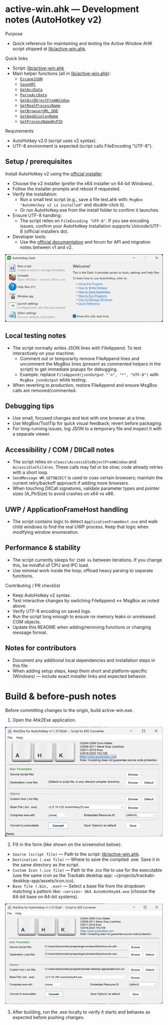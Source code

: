 # active-win.ahk — Development notes (AutoHotkey v2)

Purpose
- Quick reference for maintaining and testing the Active Window AHK script shipped at [lib/active-win.ahk](lib/active-win.ahk).

Quick links
- Script: [lib/active-win.ahk](lib/active-win.ahk)
- Main helper functions (all in [lib/active-win.ahk](lib/active-win.ahk)):
  - [`EscapeJSON`](lib/active-win.ahk)
  - [`SaveURl`](lib/active-win.ahk)
  - [`GetAccData`](lib/active-win.ahk)
  - [`ParseAccData`](lib/active-win.ahk)
  - [`GetAccObjectFromWindow`](lib/active-win.ahk)
  - [`GetRealProcessName`](lib/active-win.ahk)
  - [`GetBrowserURL_DDE`](lib/active-win.ahk)
  - [`GetAppDisplayName`](lib/active-win.ahk)
  - [`GetProcessNameByPID`](lib/active-win.ahk)

Requirements
- AutoHotkey v2.0 (script uses v2 syntax).
- UTF-8 environment is expected (script calls FileEncoding "UTF-8").


## Setup / prerequisites
 Install AutoHotkey v2 using the [official installer](https://www.autohotkey.com/)
  - Choose the v2 installer (prefer the x64 installer on 64-bit Windows).
  - Follow the installer prompts and reboot if requested.
- Verify the installation:
  - Run a small test script (e.g., save a file test.ahk with: `MsgBox "AutoHotkey v2 is installed"` and double-click it).
  - Or run AutoHotkey.exe from the install folder to confirm it launches.
- Ensure UTF-8 handling:
  - The script relies on `FileEncoding "UTF-8"`. If you see encoding issues, confirm your AutoHotkey installation supports Unicode/UTF-8 (official installers do).
- Developer tools:
  - Use the [official documentation](https://www.autohotkey.com/docs/) and forum for API and migration notes between v1 and v2.
  
![Ahk application](ahk-sources/ahk-app.png)

## Local testing notes
- The script normally writes JSON lines with FileAppend. To test interactively on your machine:
  - Comment out or temporarily remove FileAppend lines and uncomment the MsgBox lines (present as commented helpers in the script) to get immediate popups for debugging.
  - Example: replace ``FileAppend(jsonOutput "`n", "*", "UTF-8")`` with ``MsgBox jsonOutput`` while testing.
- When reverting to production, restore FileAppend and ensure MsgBox calls are removed/commented.

## Debugging tips
- Use small, focused changes and test with one browser at a time.
- Use MsgBox/ToolTip for quick visual feedback; revert before packaging.
- For long-running issues, log JSON to a temporary file and inspect it with a separate viewer.

## Accessibility / COM / DllCall notes
- The script relies on `oleacc\AccessibleObjectFromWindow` and `AccessibleChildren`. These calls may fail or be slow; code already retries with a short loop.
- `SendMessage WM_GETOBJECT` is used to coax certain browsers; maintain the current retry/backoff approach if adding more browsers.
- When touching DllCall signatures, validate parameter types and pointer sizes (A_PtrSize) to avoid crashes on x64 vs x86.

## UWP / ApplicationFrameHost handling
- The script contains logic to detect `ApplicationFrameHost.exe` and walk child windows to find the real UWP process. Keep that logic when modifying window enumeration.

## Performance & stability
- The script currently sleeps for `1500 ms` between iterations. If you change this, be mindful of CPU and IPC load.
- Use minimal work inside the loop; offload heavy parsing to separate functions.

Contributing / PR checklist
- Keep AutoHotkey v2 syntax.
- Test interactive changes by switching FileAppend <-> MsgBox as noted above.
- Verify UTF-8 encoding on saved logs.
- Run the script long enough to ensure no memory leaks or unreleased COM objects.
- Update this README when adding/removing functions or changing message format.

## Notes for contributors
- Document any additional local dependencies and installation steps in this file.
- When adding setup steps, keep them short and platform-specific (Windows) — include exact installer links and expected behavior.

# Build & before-push notes

Before committing changes to the origin, build active-win.exe.

1. Open the Ahk2Exe application.

![Ahk2Exe](ahk-sources/ahk2exe.png)

2. Fill in the form (like shown on the screenshot below):
  - `Source (script file)` — Path to the script: [lib/active-win.ahk](lib/active-win.ahk).
  - `Destination (.exe file)` — Where to save the compiled .exe. Save it in the same directory as the script.
  - `Custom Icon (.ico file)` — Path to the .ico file to use for the executable (use the same icon as the Trackabi desktop app: ~/projects/trackabi-desktop-app/assets/icon.ico).
  - `Base file (.bin, .exe)` — Select a base file from the dropdown matching a pattern like: `~version~ U64 AutoHotKey64.exe` (choose the 64-bit base on 64-bit systems).

![Filled form](ahk-sources/ahk2exe-filled.png)

3. After building, run the .exe locally to verify it starts and behaves as expected before pushing changes.
